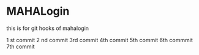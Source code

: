 # MAHALogin
this is for git hooks  of mahalogin

1 st commit
2 nd commit 
3rd commit
4th commit
5th commit
6th commmit
7th commit
